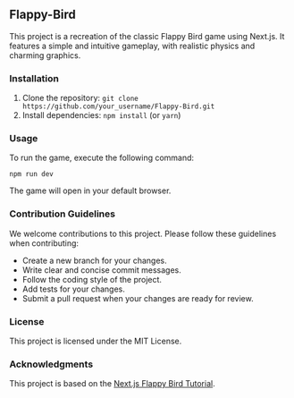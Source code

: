 ## Flappy-Bird

This project is a recreation of the classic Flappy Bird game using Next.js. It features a simple and intuitive gameplay, with realistic physics and charming graphics.

### Installation

1. Clone the repository: `git clone https://github.com/your_username/Flappy-Bird.git`
2. Install dependencies: `npm install` (or `yarn`)

### Usage

To run the game, execute the following command:

```
npm run dev
```

The game will open in your default browser.

### Contribution Guidelines

We welcome contributions to this project. Please follow these guidelines when contributing:

- Create a new branch for your changes.
- Write clear and concise commit messages.
- Follow the coding style of the project.
- Add tests for your changes.
- Submit a pull request when your changes are ready for review.

### License

This project is licensed under the MIT License.

### Acknowledgments

This project is based on the [Next.js Flappy Bird Tutorial](https://blog.logrocket.com/how-to-build-a-flappy-bird-clone-with-next-js/).